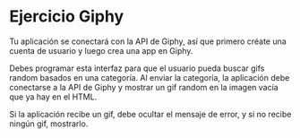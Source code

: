 # Ejercicio Giphy

Tu aplicación se conectará con la API de Giphy, así que primero créate una cuenta de usuario y luego crea una app en Giphy.

Debes programar esta interfaz para que el usuario pueda buscar gifs random basados en una categoría. Al enviar la categoría, la aplicación debe conectarse a la API de Giphy y mostrar un gif random en la imagen vacía que ya hay en el HTML.

Si la aplicación recibe un gif, debe ocultar el mensaje de error, y si no recibe ningún gif, mostrarlo.
